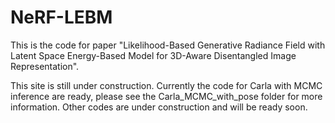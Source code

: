 # NeRF-LEBM
This is the code for paper "Likelihood-Based Generative Radiance Field with Latent Space Energy-Based Model for 3D-Aware Disentangled Image Representation".

This site is still under construction. Currently the code for Carla with MCMC inference are ready, please see the Carla_MCMC_with_pose folder for more information.
Other codes are under construction and will be ready soon.
